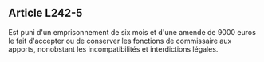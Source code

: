 Article L242-5
----
Est puni d'un emprisonnement de six mois et d'une amende de 9000 euros le fait
d'accepter ou de conserver les fonctions de commissaire aux apports, nonobstant
les incompatibilités et interdictions légales.
